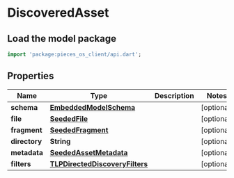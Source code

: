 # DiscoveredAsset

## Load the model package
```dart
import 'package:pieces_os_client/api.dart';
```

## Properties
Name | Type | Description | Notes
------------ | ------------- | ------------- | -------------
**schema** | [**EmbeddedModelSchema**](EmbeddedModelSchema) |  | [optional] 
**file** | [**SeededFile**](SeededFile) |  | [optional] 
**fragment** | [**SeededFragment**](SeededFragment) |  | [optional] 
**directory** | **String** |  | [optional] 
**metadata** | [**SeededAssetMetadata**](SeededAssetMetadata) |  | [optional] 
**filters** | [**TLPDirectedDiscoveryFilters**](TLPDirectedDiscoveryFilters) |  | [optional] 





